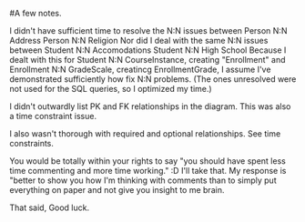 #A few notes.

I didn't have sufficient time to resolve the N:N issues between 
  Person N:N Address
  Person N:N Religion 
Nor did I deal with the same N:N issues between 
  Student N:N Accomodations 
  Student N:N High School
Because I dealt with this for Student N:N CourseInstance, creating "Enrollment" and Enrollment N:N GradeScale, creatincg EnrollmentGrade, I assume I've demonstrated sufficiently how fix N:N problems. (The ones unresolved were not used for the SQL queries, so I optimized my time.)

I didn't outwardly list PK and FK relationships in the diagram. This was also a time constraint issue.

I also wasn't thorough with required and optional relationships. See time constraints.

You would be totally within your rights to say "you should have spent less time commenting and more time working." :D I'll take that. My response is "better to show you how I'm thinking with comments than to simply put everything on paper and not give you insight to me brain.

That said, Good luck. 

